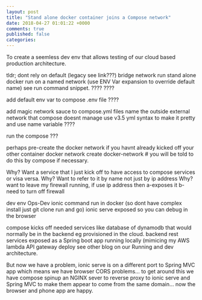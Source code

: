 ```yaml
---
layout: post
title: "Stand alone docker container joins a Compose network"
date: 2018-04-27 01:01:22 +0000
comments: true
published: false
categories: 
---
```


To create a seemless dev env that allows testing of our cloud based production architecture.

tldr;
    dont rely on default (legacy see link???) bridge network run stand alone docker run on a named network (use ENV Var expansion to override default name) see run command snippet.
    ????
    ????

add default env var to compose .env file
    ????

add magic network sauce to compose.yml files name the outside external network that compose doesnt manage use v3.5 yml syntax to make it pretty and use name variable
    ????

run the compose
   ???

perhaps pre-create the docker network if you havnt already kicked off your other container
   docker network create docker-network # you will be told to do this by compose if necessary.

Why? Want a service that I just kick off to have access to compose services or visa versa.
Why? Want to refer to it by name not just by ip address
Why? want to leave my firewall running, if use ip address then a-exposes it b-need to turn off firewall

dev env Ops-Dev
 ionic command run in docker (so dont have complex install just git clone run and go)
 ionic serve exposed so you can debug in the browser

 compose kicks off needed services like database of dynamodb that would normally be in the backend eg provisioned in the cloud. backend rest services exposed as a Spring boot app running locally (mimicing my AWS lambda API gateway deploy see other blog on our Running and dev architecture.

But now we have a problem, ionic serve is on a different port to Spring MVC app which means we have browser CORS problems... to get around this we have compose spinup an NGINX sever to reverse proxy to ionic serve and Spring MVC to make them appear to come from the same domain... now the browser and phone app are happy.
